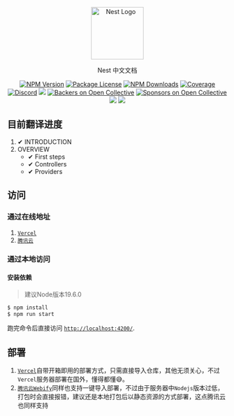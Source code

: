 <p align="center">
  <a href="http://nestjs.com/" target="blank"><img src="https://nestjs.com/img/logo-small.svg" width="120" alt="Nest Logo" /></a>
</p>

  <p align="center"> Nest 中文文档</p>
    <p align="center">
<a href="https://www.npmjs.com/~nestjscore"><img src="https://img.shields.io/npm/v/@nestjs/core.svg" alt="NPM Version" /></a>
<a href="https://www.npmjs.com/~nestjscore"><img src="https://img.shields.io/npm/l/@nestjs/core.svg" alt="Package License" /></a>
<a href="https://www.npmjs.com/~nestjscore"><img src="https://img.shields.io/npm/dm/@nestjs/core.svg" alt="NPM Downloads" /></a>
<a href="https://coveralls.io/github/nestjs/nest?branch=master"><img src="https://coveralls.io/repos/github/nestjs/nest/badge.svg?branch=master#6" alt="Coverage" /></a>
<a href="https://discord.gg/G7Qnnhy" target="_blank"><img src="https://img.shields.io/badge/discord-online-brightgreen.svg" alt="Discord"/></a>
  <a href="https://dev.to/nestjs"><img src="https://img.shields.io/badge/blog-dev.to-green"/></a>
<a href="https://opencollective.com/nest#backer"><img src="https://opencollective.com/nest/backers/badge.svg" alt="Backers on Open Collective" /></a>
<a href="https://opencollective.com/nest#sponsor"><img src="https://opencollective.com/nest/sponsors/badge.svg" alt="Sponsors on Open Collective" /></a>
  <a href="https://paypal.me/kamilmysliwiec"><img src="https://img.shields.io/badge/Donate-PayPal-dc3d53.svg"/></a>
  <a href="https://twitter.com/nestframework"><img src="https://img.shields.io/twitter/follow/nestframework.svg?style=social&label=Follow"></a>
</p>
  <!--[![Backers on Open Collective](https://opencollective.com/nest/backers/badge.svg)](https://opencollective.com/nest#backer)
  [![Sponsors on Open Collective](https://opencollective.com/nest/sponsors/badge.svg)](https://opencollective.com/nest#sponsor)-->

## 目前翻译进度
1. ✔ INTRODUCTION
2. OVERVIEW
   + ✔ First steps
   + ✔ Controllers
   + ✔ Providers
  

## 访问
### 通过在线地址
1. [`Vercel`](https://docs-nestjs-zh-cn-com.vercel.app/)
2. [`腾讯云`](https://docs-nestjs-zh-cn-7etcsk677f452e-1312416298.ap-shanghai.app.tcloudbase.com/)
### 通过本地访问
#### 安装依赖
> 建议Node版本19.6.0
```bash
$ npm install
$ npm run start
```
跑完命令后直接访问 [`http://localhost:4200/`](http://localhost:4200/).

## 部署
1. [`Vercel`](https://vercel.com/dashboard)自带开箱即用的部署方式，只需直接导入仓库，其他无须关心，不过`Vercel`服务器部署在国外，懂得都懂😅。
2. [`腾讯云Webify`](https://cloud.tencent.com/product/webify)同样也支持一键导入部署，不过由于服务器中`Nodejs`版本过低，打包时会直接报错，建议还是本地打包后以静态资源的方式部署，这点腾讯云也同样支持
